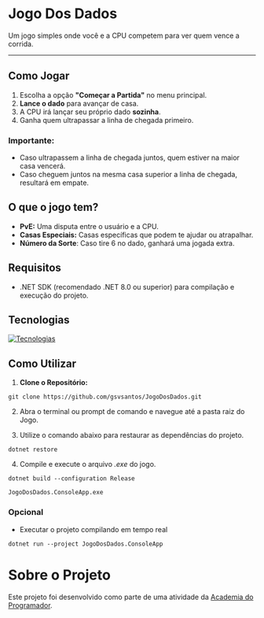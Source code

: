 # Jogo Dos Dados
Um jogo simples onde você e a CPU competem para ver quem vence a corrida.

---

## Como Jogar
1. Escolha a opção **"Começar a Partida"** no menu principal.
2. **Lance o dado** para avançar de casa.
3. A CPU irá lançar seu próprio dado **sozinha**.
4. Ganha quem ultrapassar a linha de chegada primeiro.
### Importante:
- Caso ultrapassem a linha de chegada juntos, quem estiver na maior casa vencerá.
- Caso cheguem juntos na mesma casa superior a linha de chegada, resultará em empate.

## O que o jogo tem?  
- **PvE:** Uma disputa entre o usuário e a CPU.
- **Casas Especiais:** Casas específicas que podem te ajudar ou atrapalhar.
- **Número da Sorte**: Caso tire 6 no dado, ganhará uma jogada extra.

## Requisitos
- .NET SDK (recomendado .NET 8.0 ou superior) para compilação e execução do projeto.
  
## Tecnologias
[![Tecnologias](https://skillicons.dev/icons?i=git,github,visualstudio,cs,dotnet)](https://skillicons.dev)

## Como Utilizar
1. **Clone o Repositório:**
```
git clone https://github.com/gsvsantos/JogoDosDados.git
```

2. Abra o terminal ou prompt de comando e navegue até a pasta raiz do Jogo.

3. Utilize o comando abaixo para restaurar as dependências do projeto.
```
dotnet restore
```

4. Compile e execute o arquivo *.exe* do jogo.
```
dotnet build --configuration Release
```
```
JogoDosDados.ConsoleApp.exe
```

### Opcional
- Executar o projeto compilando em tempo real
```
dotnet run --project JogoDosDados.ConsoleApp
```

# Sobre o Projeto

Este projeto foi desenvolvido como parte de uma atividade da [Academia do Programador](https://www.instagram.com/academiadoprogramador/).

